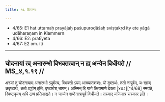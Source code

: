```yaml
---
title: १६ टिप्पन्यः

---
```

- 4/65: E1 hat uttamaḥ prayājaḥ paśupuroḍāśaḥ sviṣṭakṛd ity ete yāgā udāharaṇam in Klammern
- 4/66: E2: pratīyeta
- 4/67: E2 om. iti

____________________________________________


## चोदनायां त्व् अनारम्भो विभक्तत्वान् न ह्य् अन्येन विधीयते // MS_४,१.१९ //

अस्यां तु चोदनायाम् अनारम्भो ऽपूर्वस्य, विभक्तो ऽयम् आख्यातशब्दः, यो दृष्टार्थः, ततो नापूर्वम्, यः खल्व् अदृष्टार्थः, ततो ऽपूर्वम् इति, दृष्टार्थश् चायम्। अस्मिन् हि यागे क्रियमाणे देवता [४४८][^4/68] स्मर्यते, स्विष्टकृत्य् अपि द्रव्यं प्रतिपाद्यते। न चान्येन शब्देनात्रापूर्वं विधीयते। तस्माद् यजिमात्रं संस्कार इति।
